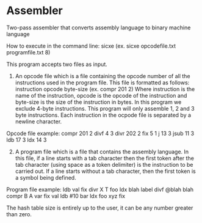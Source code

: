 # Assembler
Two-pass assembler that converts assembly language to binary machine language

How to execute in the command line: sicxe <opcode file name> <program file name> <hash table size>
(ex. sicxe opcodefile.txt programfile.txt 8)

This program accepts two files as input.

1. An opcode file which is a file containing the opcode number of all the instructions used in the program file.
This file is formatted as follows: instruction opcode byte-size 
(ex. compr 201 2)
Where instruction is the name of the instruction, opcode is the opcode of the instruction and byte-size is the size of the instruction in bytes. In this program we exclude 4-byte instructions. This program will only assemble 1, 2 and 3 byte instructions. Each instruction in the ocpode file is separated by a newline character.

Opcode file example:
compr 201 2
divf 4 3
divr 202 2
fix 5 1
j 13 3
jsub 11 3
ldb 17 3
ldx 14 3

2. A program file which is a file that contains the assembly language. In this file, if a line starts with a tab character then the first token after the tab character (using space as a token delimiter) is the instruction to be carried out. If a line starts without a tab character, then the first token is a symbol being defined.

Program file example:
	ldb val
	fix
	divr X T
foo ldx blah
label divf @blah
blah compr B A
var fix
val ldb #10
bar ldx foo
xyz fix

The hash table size is entirely up to the user, it can be any number greater than zero.


